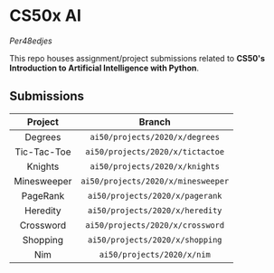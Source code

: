 # CS50x AI

_Per48edjes_

This repo houses assignment/project submissions related to **CS50's Introduction
to Artificial Intelligence with Python**.

## Submissions

|   Project   |               Branch               |
| :---------: | :--------------------------------: |
|   Degrees   |   `ai50/projects/2020/x/degrees`   |
| Tic-Tac-Toe |  `ai50/projects/2020/x/tictactoe`  |
|   Knights   |   `ai50/projects/2020/x/knights`   |
| Minesweeper | `ai50/projects/2020/x/minesweeper` |
|  PageRank   |  `ai50/projects/2020/x/pagerank`   |
|  Heredity   |  `ai50/projects/2020/x/heredity`   |
|  Crossword  |  `ai50/projects/2020/x/crossword`  |
|  Shopping   |  `ai50/projects/2020/x/shopping`   |
|     Nim     |     `ai50/projects/2020/x/nim`     |
